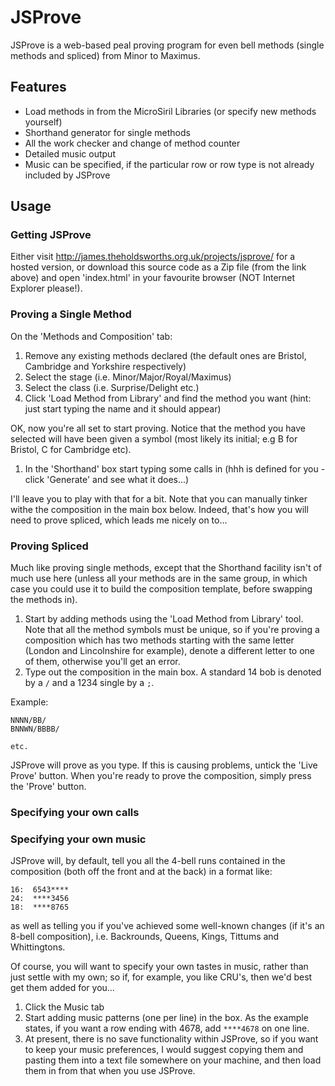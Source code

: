 JSProve
=======
JSProve is a web-based peal proving program for even bell methods (single methods and spliced) from Minor to Maximus.

## Features
* Load methods in from the MicroSiril Libraries (or specify new methods yourself)
* Shorthand generator for single methods
* All the work checker and change of method counter
* Detailed music output
* Music can be specified, if the particular row or row type is not already included by JSProve

## Usage
### Getting JSProve
Either visit http://james.theholdsworths.org.uk/projects/jsprove/ for a hosted version, or download this source code as a Zip file (from the link above) and open 'index.html' in your favourite browser (NOT Internet Explorer please!).

### Proving a Single Method
On the 'Methods and Composition' tab:

1. Remove any existing methods declared (the default ones are Bristol, Cambridge and Yorkshire respectively)
1. Select the stage (i.e. Minor/Major/Royal/Maximus)
1. Select the class (i.e. Surprise/Delight etc.)
1. Click 'Load Method from Library' and find the method you want (hint: just start typing the name and it should appear)

OK, now you're all set to start proving. Notice that the method you have selected will have been given a symbol (most likely its initial; e.g B for Bristol, C for Cambridge etc).

1. In the 'Shorthand' box start typing some calls in (hhh is defined for you - click 'Generate' and see what it does...)

I'll leave you to play with that for a bit. Note that you can manually tinker withe the composition in the main box below. Indeed, that's how you will need to prove spliced, which leads me nicely on to...

### Proving Spliced
Much like proving single methods, except that the Shorthand facility isn't of much use here (unless all your methods are in the same group, in which case you could use it to build the composition template, before swapping the methods in).

1. Start by adding methods using the 'Load Method from Library' tool. Note that all the method symbols must be unique, so if you're proving a composition which has two methods starting with the same letter (London and Lincolnshire for example), denote a different letter to one of them, otherwise you'll get an error.
2. Type out the composition in the main box. A standard 14 bob is denoted by a `/` and a 1234 single by a `;`.

Example:

```
NNNN/BB/
BNNWN/BBBB/

etc.
```

JSProve will prove as you type. If this is causing problems, untick the 'Live Prove' button. When you're ready to prove the composition, simply press the 'Prove' button.

### Specifying your own calls

### Specifying your own music
JSProve will, by default, tell you all the 4-bell runs contained in the composition (both off the front and at the back) in a format like:

```
16:  6543****
24:  ****3456
18:  ****8765
```

as well as telling you if you've achieved some well-known changes (if it's an 8-bell composition), i.e. Backrounds, Queens, Kings, Tittums and Whittingtons.

Of course, you will want to specify your own tastes in music, rather than just settle with my own; so if, for example, you like CRU's, then we'd best get them added for you...

1. Click the Music tab
1. Start adding music patterns (one per line) in the box. As the example states, if you want a row ending with 4678, add `****4678` on one line.
1. At present, there is no save functionality within JSProve, so if you want to keep your music preferences, I would suggest copying them and pasting them into  a text file somewhere on your machine, and then load them in from that when you use JSProve.
